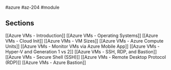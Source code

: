 #azure #az-204 #module 

## Sections
[[Azure VMs - Introduction]]
[[Azure VMs - Operating Systems]]
[[Azure VMs - Cloud Init]]
[[Azure VMs - VM Sizes]]
[[Azure VMs - Azure Compute Units]]
[[Azure VMs - Monitor VMs via Azure Mobile App]]
[[Azure VMs - Hyper-V and Generation 1 vs 2]]
[[Azure VMs - SSH, RDP, and Bastion]]
[[Azure VMs - Secure Shell (SSH)]]
[[Azure VMs - Remote Desktop Protocol (RDP)]]
[[Azure VMs - Azure Bastion]]